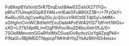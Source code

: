Fo6Kep8Ya1snII/5rR7DrqExst8Aw63ZixhlX2717iQ=
pRhsT7UmqA0GpR3YAN+m1EakGFuB8GtZ3B+/+7FzOkY=
KwRuJ50JsjCywKqZGcJcQGcxVRiICt0ETdjlSyl+bMM=
xGHghnCvnWCBd1ehYExuDaibAPvEW4QYQ7TdFnH1WGs=
sXD+L0Tb14jdRL/mf2gP9Vhx/8iu2D6buXetr05Jj/0=
7SOe8MeoomGGaRflxlMxDSuqIGv8ydvzUxYg8ZpgPk8=
FlNaGl+9BjIM0DTNppcpTMHh6YhjZYsAzBKHS54eiss=
